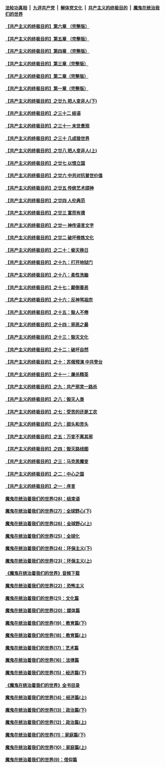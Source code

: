 ####  [法轮功真相](../../../../basic/blob/master/README.md?t=05281831) &nbsp;|&nbsp; [九评共产党](../../../../9ping.md/blob/master/README.md?t=05281831) &nbsp;|&nbsp; [解体党文化](../../../../jtdwh.md/blob/master/README.md?t=05281831)  &nbsp;|&nbsp; [共产主义的终极目的](../../../../gczydzjmd.md/blob/master/README.md?t=05281831) &nbsp;|&nbsp; [魔鬼在统治我们的世界](../../../../mgztzwmdsj.md/blob/master/README.md?t=05281831) 

#### [【共产主义的终极目的】第六章 （完整版）](../pages/nsc422/n11428913.md?t=05281831) 

#### [【共产主义的终极目的】第五章 （完整版）](../pages/nsc422/n11428912.md?t=05281831) 

#### [【共产主义的终极目的】第四章 （完整版）](../pages/nsc422/n11428907.md?t=05281831) 

#### [【共产主义的终极目的】第三章（完整版）](../pages/nsc422/n11428848.md?t=05281831) 

#### [【共产主义的终极目的】第二章（完整版）](../pages/nsc422/n11428831.md?t=05281831) 

#### [【共产主义的终极目的】第一章（完整版）](../pages/nsc422/n11417651.md?t=05281831) 

#### [【共产主义的终极目的】之廿九 把人变非人(下)](../pages/nsc422/n11344140.md?t=05281831) 

#### [【共产主义的终极目的】之三十二 结语](../pages/nsc422/n11360535.md?t=05281831) 

#### [【共产主义的终极目的】之三十一 末世景观](../pages/nsc422/n11351129.md?t=05281831) 

#### [【共产主义的终极目的】之三十 几成狼世界](../pages/nsc422/n11348280.md?t=05281831) 

#### [【共产主义的终极目的】之廿八 把人变非人(上)](../pages/nsc422/n11340492.md?t=05281831) 

#### [【共产主义的终极目的】之廿七 以恨立国](../pages/nsc422/n11336944.md?t=05281831) 

#### [【共产主义的终极目的】之廿六 中共对抗普世价值](../pages/nsc422/n11324785.md?t=05281831) 

#### [【共产主义的终极目的】之廿五 传统艺术颂神](../pages/nsc422/n11296396.md?t=05281831) 

#### [【共产主义的终极目的】之廿四 人伦典范](../pages/nsc422/n11296397.md?t=05281831) 

#### [【共产主义的终极目的】之廿三 富而有德](../pages/nsc422/n11283598.md?t=05281831) 

#### [【共产主义的终极目的】之廿一 神传语言文字](../pages/nsc422/n11263265.md?t=05281831) 

#### [【共产主义的终极目的】之廿二 破坏修炼文化](../pages/nsc422/n11245728.md?t=05281831) 

#### [【共产主义的终极目的】之二十：偷天换日](../pages/nsc422/n11238846.md?t=05281831) 

#### [【共产主义的终极目的】之十九：打开地狱门](../pages/nsc422/n11206376.md?t=05281831) 

#### [【共产主义的终极目的】之十八：柔性洗脑](../pages/nsc422/n11199994.md?t=05281831) 

#### [【共产主义的终极目的】之十七：颠倒善恶](../pages/nsc422/n11179782.md?t=05281831) 

#### [【共产主义的终极目的】之十六：反神骂祖宗](../pages/nsc422/n11166798.md?t=05281831) 

#### [【共产主义的终极目的】之十五：毁人不倦](../pages/nsc422/n11166792.md?t=05281831) 

#### [【共产主义的终极目的】之十四：邪恶之最](../pages/nsc422/n11150249.md?t=05281831) 

#### [【共产主义的终极目的】之十三：毁灭文化](../pages/nsc422/n11135227.md?t=05281831) 

#### [【共产主义的终极目的】之十二：破坏自然](../pages/nsc422/n11135214.md?t=05281831) 

#### [【共产主义的终极目的】之十：苏俄预演 中共登台](../pages/nsc422/n11118424.md?t=05281831) 

#### [【共产主义的终极目的】之十一：屠杀精英](../pages/nsc422/n11118442.md?t=05281831) 

#### [【共产主义的终极目的】之九：共产邪灵一路杀](../pages/nsc422/n11114139.md?t=05281831) 

#### [【共产主义的终极目的】之八：毁灭人类](../pages/nsc422/n11108503.md?t=05281831) 

#### [【共产主义的终极目的】之七：受苦的还是工农](../pages/nsc422/n11101809.md?t=05281831) 

#### [【共产主义的终极目的】之六：甜头和苦头](../pages/nsc422/n11096971.md?t=05281831) 

#### [【共产主义的终极目的】之五：万变不离其邪](../pages/nsc422/n11091285.md?t=05281831) 

#### [【共产主义的终极目的】之四：毁灭路线图](../pages/nsc422/n11086284.md?t=05281831) 

#### [【共产主义的终极目的】之三：马克思魔变](../pages/nsc422/n11061941.md?t=05281831) 

#### [【共产主义的终极目的】之二：中心之国](../pages/nsc422/n11047728.md?t=05281831) 

#### [【共产主义的终极目的】之一：序言](../pages/nsc422/n11086077.md?t=05281831) 

#### [魔鬼在统治着我们的世界(28)：结束语](../pages/nsc422/n10936246.md?t=05281831) 

#### [魔鬼在统治着我们的世界(27)：全球野心(下)](../pages/nsc422/n10928319.md?t=05281831) 

#### [魔鬼在统治着我们的世界(26)：全球野心(上)](../pages/nsc422/n10900318.md?t=05281831) 

#### [魔鬼在统治着我们的世界(25)：全球化](../pages/nsc422/n10788205.md?t=05281831) 

#### [魔鬼在统治着我们的世界(24)：环保主义(下)](../pages/nsc422/n10695307.md?t=05281831) 

#### [魔鬼在统治着我们的世界(23)：环保主义(上)](../pages/nsc422/n10688613.md?t=05281831) 

#### [《魔鬼在统治着我们的世界》音频下载](../pages/nsc422/n10635553.md?t=05281831) 

#### [魔鬼在统治着我们的世界(22)：恐怖主义](../pages/nsc422/n10614727.md?t=05281831) 

#### [魔鬼在统治着我们的世界(21)：文化篇](../pages/nsc422/n10597706.md?t=05281831) 

#### [魔鬼在统治着我们的世界(20)：媒体篇](../pages/nsc422/n10586579.md?t=05281831) 

#### [魔鬼在统治着我们的世界(19)：教育篇(下)](../pages/nsc422/n10564808.md?t=05281831) 

#### [魔鬼在统治着我们的世界(18)：教育篇(上)](../pages/nsc422/n10526970.md?t=05281831) 

#### [魔鬼在统治着我们的世界(17)：艺术篇](../pages/nsc422/n10499093.md?t=05281831) 

#### [魔鬼在统治着我们的世界(16)：法律篇](../pages/nsc422/n10485969.md?t=05281831) 

#### [魔鬼在统治着我们的世界(15)：经济篇(下)](../pages/nsc422/n10469975.md?t=05281831) 

#### [《魔鬼在统治着我们的世界》全书目录](../pages/nsc422/n10464261.md?t=05281831) 

#### [魔鬼在统治着我们的世界(14)：经济篇(上)](../pages/nsc422/n10457370.md?t=05281831) 

#### [魔鬼在统治着我们的世界(13)：政治篇(下)](../pages/nsc422/n10448270.md?t=05281831) 

#### [魔鬼在统治着我们的世界(12)：政治篇(上)](../pages/nsc422/n10444576.md?t=05281831) 

#### [魔鬼在统治着我们的世界(11)：家庭篇(下)](../pages/nsc422/n10440961.md?t=05281831) 

#### [魔鬼在统治着我们的世界(10)：家庭篇(上)](../pages/nsc422/n10435448.md?t=05281831) 

#### [魔鬼在统治着我们的世界(9)：信仰篇](../pages/nsc422/n10432159.md?t=05281831) 

